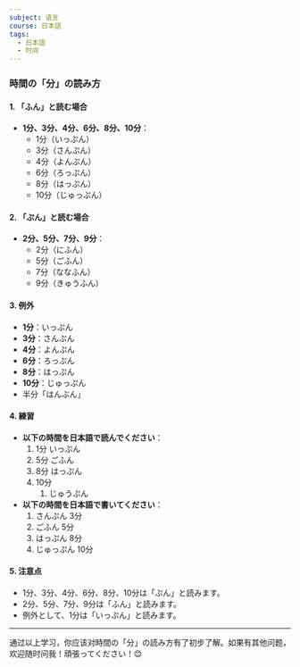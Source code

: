 ```yaml
---
subject: 语言
course: 日本語
tags:
  - 日本語
  - 时间
---
```


### 時間の「分」の読み方

#### 1. **「ふん」と読む場合**
   - **1分、3分、4分、6分、8分、10分**：
     - 1分（いっぷん）
     - 3分（さんぷん）
     - 4分（よんぷん）
     - 6分（ろっぷん）
     - 8分（はっぷん）
     - 10分（じゅっぷん）

#### 2. **「ぷん」と読む場合**
   - **2分、5分、7分、9分**：
     - 2分（にふん）
     - 5分（ごふん）
     - 7分（ななふん）
     - 9分（きゅうふん）

#### 3. **例外**
   - **1分**：いっぷん
   - **3分**：さんぷん
   - **4分**：よんぷん
   - **6分**：ろっぷん
   - **8分**：はっぷん
   - **10分**：じゅっぷん
   - 半分「はんぶん」

#### 4. **練習**
   - **以下の時間を日本語で読んでください**：
     1. 1分
	     いっぷん
     2. 5分
	     ごふん
     3. 8分
	     はっぷん
     4. 10分
	     1. じゅうぷん
   - **以下の時間を日本語で書いてください**：
     1. さんぷん
	     3分
     2. ごふん
	     5分
     3. はっぷん
	     8分
     4. じゅっぷん
	     10分

#### 5. **注意点**
   - 1分、3分、4分、6分、8分、10分は「ぷん」と読みます。
   - 2分、5分、7分、9分は「ふん」と読みます。
   - 例外として、1分は「いっぷん」と読みます。

---

通过以上学习，你应该对時間の「分」の読み方有了初步了解。如果有其他问题，欢迎随时问我！頑張ってください！😊
